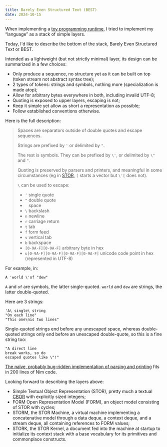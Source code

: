 ```yaml
---
title: Barely Even Structured Text (BEST)
date: 2024-10-15
---
```


When implementing a [toy programming runtime](https://formic.id), I tried to implement my “language” as a stack of simple layers.

Today, I'd like to describe the bottom of the stack, Barely Even Structured Text or BEST.

Intended as a lightweight (but not strictly minimal) layer, its design can be summarized in a few choices:
- Only produce a sequence, no structure yet as it can be built on top (token stream not abstract syntax tree);
- 2 types of tokens: strings and symbols, nothing more (specialization is made atop);
- Allow for arbitrary bytes everywhere in both, including invalid UTF-8;
- Quoting is exposed to upper layers, escaping is not;
- Keep it simple yet allow as short a representation as possible;
- Follow established conventions otherwise.

Here is the full description:

> Spaces are separators outside of double quotes and escape sequences.
>
> Strings are prefixed by `'` or delimited by `"`.
>
> The rest is symbols. They can be prefixed by `\'`, or delimited by `\"` and `"`.
>
> Quoting is preserved by parsers and printers, and meaningful in some circumstances (eg in [STOR](#simple-textual-object-representation-stor), `[` starts a vector but `\'[` does not).
>
> `\` can be used to escape:
> - `'` single quote
> - `"` double quote
> - ` ` space
> - `\` backslash
> - `n` newline
> - `r` carriage return
> - `t` tab
> - `f` form feed
> - `v` vertical tab
> - `b` backspace
> - `[0-9A-F][0-9A-F]` arbitrary byte in hex
> - `u[0-9A-F][0-9A-F][0-9A-F][0-9A-F]` unicode code point in hex (represented in UTF-8)

For example, in:

```
A 'world \'of "dew"
```

`A` and `of` are symbols, the latter single-quoted. `world` and `dew` are strings, the latter double-quoted.

Here are 3 strings:

```
'A\ single\ string
"On each line"
"This one\nis two lines"
```

Single-quoted strings end before any unescaped space, whereas double-quoted strings only end before an unescaped double-quote, so this is a fine string too:

```
"A direct line
break works, so do
escaped quotes like \"!"
```

[The naïve, probably bug-ridden implementation of parsing and printing](https://github.com/pcarrier/forms/blob/main/src/best.nim) fits in 200 lines of Nim code.

Looking forward to describing the layers above:
- Simple Textual Object Representation (STOR), pretty much a textual [CBOR](https://cbor.io/) with explicitly sized integers;
- FORM Open Representation Model (FORM), an object model consisting of STOR with cycles;
- STORM, the STOR Machine, a virtual machine implementing a concatenative model through a data deque, a context deque, and a stream deque, all containing references to FORM values;
- STORK, the STOR Kernel, a document fed into the machine at startup to initialize its context stack with a base vocabulary for its primitives and commonplace constructs.

